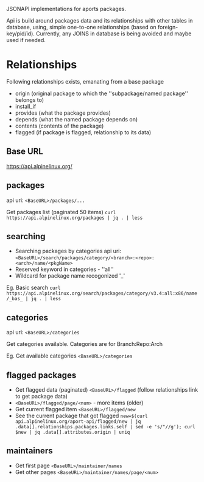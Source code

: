 

JSONAPI implementations for aports packages.


Api is build around packages data and its relationships with other tables in database,
using, simple one-to-one relationships (based on foreign-key/pid/id).
Currently, any JOINS in database is being avoided and maybe used if needed.


Relationships
==============
Following relationships exists, emanating from a base package<name>
* origin (original package to which the ''subpackage/named package'' belongs to)
* install_if 
* provides (what the package provides)
* depends (what the named package depends on)
* contents (contents of the package)
* flagged (if package is flagged, relationship to its data)


Base URL
-----------
https://api.alpinelinux.org/

packages
----------
api uri: `<BaseURL>/packages/...`

Get packages list (paginated 50 items)
`curl https://api.alpinelinux.org/packages | jq . | less`


searching
-----------
* Searching packages by categories
api uri: `<BaseURL>/search/packages/category/<branch>:<repo>:<arch>/name/<pkgName>`
* Reserved keyword in categories - ''all''
* Wildcard for package name recogonized '_'

Eg. Basic search
`curl https://api.alpinelinux.org/search/packages/category/v3.4:all:x86/name/_bas_ | jq . | less`


categories
-----------
api uri: `<BaseURL>/categories`

Get categories available.
Categories are for Branch:Repo:Arch

Eg. Get available categories
`<BaseURL>/categories`


flagged packages
-----------------
* Get flagged data (paginated) `<BaseURL>/flagged` (follow relationships link to get package data)
* `<BaseURL>/flagged/page/<num>` - more items (older)
* Get current flagged item `<BaseURL>/flagged/new`
* See the current package that got flagged
`new=$(curl api.alpinelinux.org/aport-api/flagged/new | jq .data[].relationships.packages.links.self | sed -e 's/"//g'); curl $new | jq .data[].attributes.origin | uniq`


maintainers
------------
* Get first page
`<BaseURL>/maintainer/names`
* Get other pages
`<BaseURL>/maintainer/names/page/<num>`


